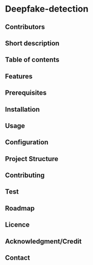 # Deepfake-detection

## Contributors

## Short description

## Table of contents

## Features

## Prerequisites 

## Installation 

## Usage 

## Configuration 

## Project Structure

## Contributing

## Test

## Roadmap

## Licence

## Acknowledgment/Credit

## Contact

